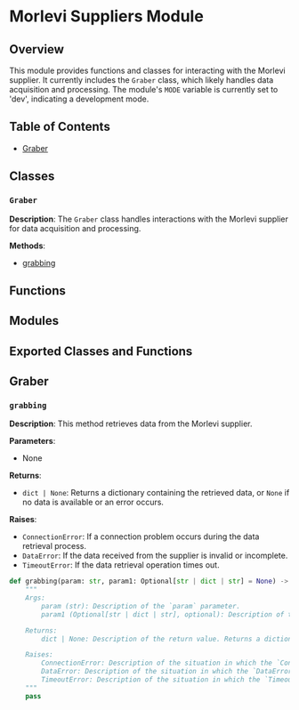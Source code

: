 # Morlevi Suppliers Module

## Overview

This module provides functions and classes for interacting with the Morlevi supplier.  It currently includes the `Graber` class, which likely handles data acquisition and processing. The module's `MODE` variable is currently set to 'dev', indicating a development mode.

## Table of Contents

* [Graber](#graber)

## Classes

### `Graber`

**Description**: The `Graber` class handles interactions with the Morlevi supplier for data acquisition and processing.

**Methods**:

- [grabbing](#grabbing)


## Functions


## Modules


## Exported Classes and Functions


## Graber

### `grabbing`

**Description**: This method retrieves data from the Morlevi supplier.

**Parameters**:
- None

**Returns**:
- `dict | None`: Returns a dictionary containing the retrieved data, or `None` if no data is available or an error occurs.

**Raises**:
- `ConnectionError`: If a connection problem occurs during the data retrieval process.
- `DataError`: If the data received from the supplier is invalid or incomplete.
- `TimeoutError`: If the data retrieval operation times out.


```python
def grabbing(param: str, param1: Optional[str | dict | str] = None) -> dict | None:
    """
    Args:
        param (str): Description of the `param` parameter.
        param1 (Optional[str | dict | str], optional): Description of the `param1` parameter. Defaults to `None`.

    Returns:
        dict | None: Description of the return value. Returns a dictionary or `None`.

    Raises:
        ConnectionError: Description of the situation in which the `ConnectionError` exception is raised.
        DataError: Description of the situation in which the `DataError` exception is raised.
        TimeoutError: Description of the situation in which the `TimeoutError` exception is raised.
    """
    pass
```